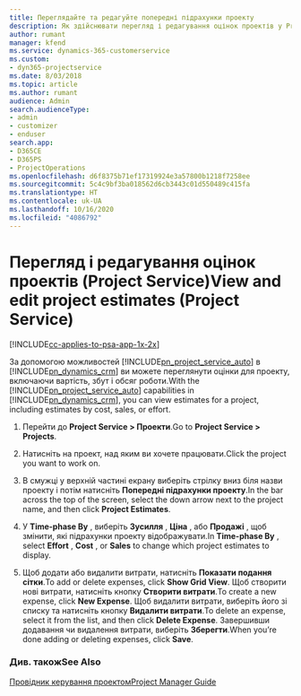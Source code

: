 ```yaml
---
title: Переглядайте та редагуйте попередні підрахунки проекту
description: Як здійснювати перегляд і редагування оцінок проектів у Project Service
author: rumant
manager: kfend
ms.service: dynamics-365-customerservice
ms.custom:
- dyn365-projectservice
ms.date: 8/03/2018
ms.topic: article
ms.author: rumant
audience: Admin
search.audienceType:
- admin
- customizer
- enduser
search.app:
- D365CE
- D365PS
- ProjectOperations
ms.openlocfilehash: d6f8375b71ef17319924e3a57800b1218f7258ee
ms.sourcegitcommit: 5c4c9bf3ba018562d6cb3443c01d550489c415fa
ms.translationtype: HT
ms.contentlocale: uk-UA
ms.lasthandoff: 10/16/2020
ms.locfileid: "4086792"
---
```

# <a name="view-and-edit-project-estimates-project-service"></a><span data-ttu-id="2de77-103">Перегляд і редагування оцінок проектів (Project Service)</span><span class="sxs-lookup"><span data-stu-id="2de77-103">View and edit project estimates (Project Service)</span></span>

[!INCLUDE[cc-applies-to-psa-app-1x-2x](../includes/cc-applies-to-psa-app-1x-2x.md)]

<span data-ttu-id="2de77-104">За допомогою можливостей [!INCLUDE[pn_project_service_auto](../includes/pn-project-service-auto.md)] в [!INCLUDE[pn_dynamics_crm](../includes/pn-dynamics-crm.md)] ви можете переглянути оцінки для проекту, включаючи вартість, збут і обсяг роботи.</span><span class="sxs-lookup"><span data-stu-id="2de77-104">With the [!INCLUDE[pn_project_service_auto](../includes/pn-project-service-auto.md)] capabilities in [!INCLUDE[pn_dynamics_crm](../includes/pn-dynamics-crm.md)], you can view estimates for a project, including estimates by cost, sales, or effort.</span></span>  
  
1.  <span data-ttu-id="2de77-105">Перейти до **Project Service > Проекти**.</span><span class="sxs-lookup"><span data-stu-id="2de77-105">Go to **Project Service > Projects**.</span></span>  
  
2.  <span data-ttu-id="2de77-106">Натисніть на проект, над яким ви хочете працювати.</span><span class="sxs-lookup"><span data-stu-id="2de77-106">Click the project you want to work on.</span></span>  
  
3.  <span data-ttu-id="2de77-107">В смужці у верхній частині екрану виберіть стрілку вниз біля назви проекту і потім натисніть **Попередні підрахунки проекту**.</span><span class="sxs-lookup"><span data-stu-id="2de77-107">In the bar across the top of the screen, select the down arrow next to the project name, and then click **Project Estimates**.</span></span>  
  
4.  <span data-ttu-id="2de77-108">У **Time-phase By** , виберіть **Зусилля** , **Ціна** , або **Продажі** , щоб змінити, які підрахунки проекту відображувати.</span><span class="sxs-lookup"><span data-stu-id="2de77-108">In **Time-phase By** , select **Effort** , **Cost** , or **Sales** to change which project estimates to display.</span></span>  
  
5.  <span data-ttu-id="2de77-109">Щоб додати або видалити витрати, натисніть **Показати подання сітки**.</span><span class="sxs-lookup"><span data-stu-id="2de77-109">To add or delete expenses, click **Show Grid View**.</span></span> <span data-ttu-id="2de77-110">Щоб створити нові витрати, натисніть кнопку **Створити витрати**.</span><span class="sxs-lookup"><span data-stu-id="2de77-110">To create a new expense, click **New Expense**.</span></span> <span data-ttu-id="2de77-111">Щоб видалити витрати, виберіть його зі списку та натисніть кнопку **Видалити витрати**.</span><span class="sxs-lookup"><span data-stu-id="2de77-111">To delete an expense, select it from the list, and then click **Delete Expense**.</span></span> <span data-ttu-id="2de77-112">Завершивши додавання чи видалення витрати, виберіть **Зберегти**.</span><span class="sxs-lookup"><span data-stu-id="2de77-112">When you’re done adding or deleting expenses, click **Save**.</span></span>  
  
### <a name="see-also"></a><span data-ttu-id="2de77-113">Див. також</span><span class="sxs-lookup"><span data-stu-id="2de77-113">See Also</span></span>  
 [<span data-ttu-id="2de77-114">Провідник керування проектом</span><span class="sxs-lookup"><span data-stu-id="2de77-114">Project Manager Guide</span></span>](../psa/project-manager-guide.md)
